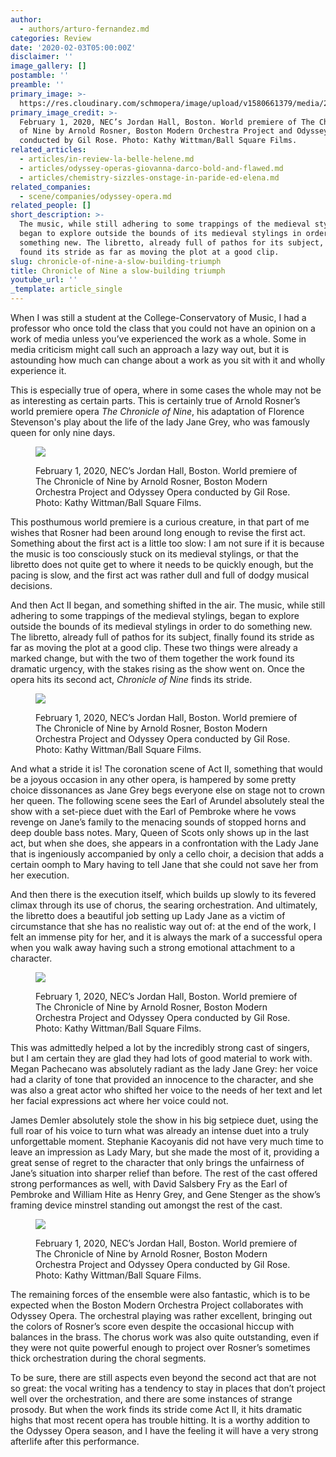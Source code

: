 ```yaml
---
author:
  - authors/arturo-fernandez.md
categories: Review
date: '2020-02-03T05:00:00Z'
disclaimer: ''
image_gallery: []
postamble: ''
preamble: ''
primary_image: >-
  https://res.cloudinary.com/schmopera/image/upload/v1580661379/media/2020/02/sqMeganPachecano_GilRose_Orchestra_l9jws8.jpg
primary_image_credit: >-
  February 1, 2020, NEC’s Jordan Hall, Boston. World premiere of The Chronicle
  of Nine by Arnold Rosner, Boston Modern Orchestra Project and Odyssey Opera
  conducted by Gil Rose. Photo: Kathy Wittman/Ball Square Films.
related_articles:
  - articles/in-review-la-belle-helene.md
  - articles/odyssey-operas-giovanna-darco-bold-and-flawed.md
  - articles/chemistry-sizzles-onstage-in-paride-ed-elena.md
related_companies:
  - scene/companies/odyssey-opera.md
related_people: []
short_description: >-
  The music, while still adhering to some trappings of the medieval stylings,
  began to explore outside the bounds of its medieval stylings in order to do
  something new. The libretto, already full of pathos for its subject, finally
  found its stride as far as moving the plot at a good clip.
slug: chronicle-of-nine-a-slow-building-triumph
title: Chronicle of Nine a slow-building triumph
youtube_url: ''
_template: article_single
---
```


When I was still a student at the College-Conservatory of Music, I had a professor who once told the class that you could not have an opinion on a work of media unless you’ve experienced the work as a whole. Some in media criticism might call such an approach a lazy way out, but it is astounding how much can change about a work as you sit with it and wholly experience it.

This is especially true of opera, where in some cases the whole may not be as interesting as certain parts. This is certainly true of Arnold Rosner’s world premiere opera _The Chronicle of Nine_, his adaptation of Florence Stevenson's play about the life of the lady Jane Grey, who was famously queen for only nine days.

<figure data-type="image">

![](https://res.cloudinary.com/schmopera/image/upload/v1580661400/media/2020/02/DavidSalsberyFry_JamesDemler_WilliamHite_AaronEngebreth_piquto.jpg)

<figcaption>February 1, 2020, NEC’s Jordan Hall, Boston. World premiere of The Chronicle of Nine by Arnold Rosner, Boston Modern Orchestra Project and Odyssey Opera conducted by Gil Rose. Photo: Kathy Wittman/Ball Square Films.</figcaption>

</figure>

This posthumous world premiere is a curious creature, in that part of me wishes that Rosner had been around long enough to revise the first act. Something about the first act is a little too slow: I am not sure if it is because the music is too consciously stuck on its medieval stylings, or that the libretto does not quite get to where it needs to be quickly enough, but the pacing is slow, and the first act was rather dull and full of dodgy musical decisions.

And then Act II began, and something shifted in the air. The music, while still adhering to some trappings of the medieval stylings, began to explore outside the bounds of its medieval stylings in order to do something new. The libretto, already full of pathos for its subject, finally found its stride as far as moving the plot at a good clip. These two things were already a marked change, but with the two of them together the work found its dramatic urgency, with the stakes rising as the show went on. Once the opera hits its second act, _Chronicle of Nine_ finds its stride.

<figure data-type="image">

![](https://res.cloudinary.com/schmopera/image/upload/v1580661414/media/2020/02/GilRose_KristaRiver_MeganPachecano_yk6pzz.jpg)

<figcaption>February 1, 2020, NEC’s Jordan Hall, Boston. World premiere of The Chronicle of Nine by Arnold Rosner, Boston Modern Orchestra Project and Odyssey Opera conducted by Gil Rose. Photo: Kathy Wittman/Ball Square Films.</figcaption>

</figure>

And what a stride it is! The coronation scene of Act II, something that would be a joyous occasion in any other opera, is hampered by some pretty choice dissonances as Jane Grey begs everyone else on stage not to crown her queen. The following scene sees the Earl of Arundel absolutely steal the show with a set-piece duet with the Earl of Pembroke where he vows revenge on Jane’s family to the menacing sounds of stopped horns and deep double bass notes. Mary, Queen of Scots only shows up in the last act, but when she does, she appears in a confrontation with the Lady Jane that is ingeniously accompanied by only a cello choir, a decision that adds a certain oomph to Mary having to tell Jane that she could not save her from her execution.

And then there is the execution itself, which builds up slowly to its fevered climax through its use of chorus, the searing orchestration. And ultimately, the libretto does a beautiful job setting up Lady Jane as a victim of circumstance that she has no realistic way out of: at the end of the work, I felt an immense pity for her, and it is always the mark of a successful opera when you walk away having such a strong emotional attachment to a character.

<figure data-type="image">

![](https://res.cloudinary.com/schmopera/image/upload/v1580661430/media/2020/02/MeganPachecano_2_cyasj9.jpg)

<figcaption>February 1, 2020, NEC’s Jordan Hall, Boston. World premiere of The Chronicle of Nine by Arnold Rosner, Boston Modern Orchestra Project and Odyssey Opera conducted by Gil Rose. Photo: Kathy Wittman/Ball Square Films.</figcaption>

</figure>

This was admittedly helped a lot by the incredibly strong cast of singers, but I am certain they are glad they had lots of good material to work with. Megan Pachecano was absolutely radiant as the lady Jane Grey: her voice had a clarity of tone that provided an innocence to the character, and she was also a great actor who shifted her voice to the needs of her text and let her facial expressions act where her voice could not.

James Demler absolutely stole the show in his big setpiece duet, using the full roar of his voice to turn what was already an intense duet into a truly unforgettable moment. Stephanie Kacoyanis did not have very much time to leave an impression as Lady Mary, but she made the most of it, providing a great sense of regret to the character that only brings the unfairness of Jane’s situation into sharper relief than before. The rest of the cast offered strong performances as well, with David Salsbery Fry as the Earl of Pembroke and William Hite as Henry Grey, and Gene Stenger as the show’s framing device minstrel standing out amongst the rest of the cast.

<figure data-type="image">

![](https://res.cloudinary.com/schmopera/image/upload/v1580661447/media/2020/02/MeganPachecano_EricCarey_nopw2h.jpg)

<figcaption>February 1, 2020, NEC’s Jordan Hall, Boston. World premiere of The Chronicle of Nine by Arnold Rosner, Boston Modern Orchestra Project and Odyssey Opera conducted by Gil Rose. Photo: Kathy Wittman/Ball Square Films.</figcaption>

</figure>

The remaining forces of the ensemble were also fantastic, which is to be expected when the Boston Modern Orchestra Project collaborates with Odyssey Opera. The orchestral playing was rather excellent, bringing out the colors of Rosner’s score even despite the occasional hiccup with balances in the brass. The chorus work was also quite outstanding, even if they were not quite powerful enough to project over Rosner’s sometimes thick orchestration during the choral segments.

To be sure, there are still aspects even beyond the second act that are not so great: the vocal writing has a tendency to stay in places that don’t project well over the orchestration, and there are some instances of strange prosody. But when the work finds its stride come Act II, it hits dramatic highs that most recent opera has trouble hitting. It is a worthy addition to the Odyssey Opera season, and I have the feeling it will have a very strong afterlife after this performance.
